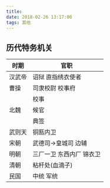 ```yaml
---
title: 
date: 2018-02-26 13:17:00
tags: 其他
---
```


## 历代特务机关

|时期|官职|
|--|--|
汉武帝|诏狱 直指绣衣使者
曹操|司隶校尉 校事府
||校事
|北魏|候官
||典签
武则天|铜匦内卫
宋朝|武德司->皇城司 边辅
明朝|三厂一卫 东西内厂 锦衣卫
清朝|粘杆处(血滴子)
民国|中统 军统


